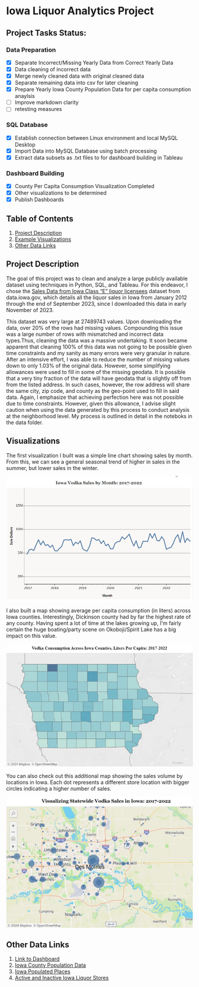 # Iowa Liquor Analytics Project

## Project Tasks Status: 

### Data Preparation
- [x] Separate Incorrect/Missing Yearly Data from Correct Yearly Data
- [x] Data cleaning of incorrect data
- [x] Merge newly cleaned data with original cleaned data
- [x] Separate remaining data into csv for later cleaning
- [x] Prepare Yearly Iowa County Population Data for per capita consumption anaylsis
- [ ] Improve markdown clarity
- [ ] retesting measures

### SQL Database
- [x] Establish connection between Linux environment and local MySQL Desktop
- [x] Import Data into MySQL Database using batch processing
- [x] Extract data subsets as .txt files to for dashboard building in Tableau

### Dashboard Building
- [x] County Per Capita Consumption Visualization Completed
- [x] Other visualizations to be determined
- [x] Publish Dashboards

## Table of Contents

1. [Project Description](#project-description)
2. [Example Visualizations](#visuals)
3. [Other Data Links](#links)

<a name="project-description"></a>
## Project Description

The goal of this project was to clean and analyze a large publicly available dataset using techniques in Python, SQL, and Tableau. For this endeavor, I chose the [Sales Data from Iowa Class “E” liquor licensees](https://data.iowa.gov/Sales-Distribution/Iowa-Liquor-Sales/m3tr-qhgy/about_data) dataset from data.iowa.gov, which details all the liquor sales in Iowa from January 2012 through the end of September 2023, since I downloaded this data in early November of 2023. 

This dataset was very large at 27489743 values. Upon downloading the data, over 20% of the rows had missing values. Compounding this issue was a large number of rows with mismatched and incorrect data types.Thus, cleaning the data was a massive undertaking. It soon became apparent that cleaning 100% of this data was not going to be possible given time constraints and my sanity as many errors were very granular in nature. After an intensive effort, I was able to reduce the number of missing values down to only 1.03% of the original data. However, some simplifying allowances were used to fill in some of the missing geodata. It is possible that a very tiny fraction of the data will have geodata that is slightly off from from the listed address. In such cases, however, the row address will share the same city, zip code, and county as the geo-point used to fill in said data. Again, I emphasize that achieving perfection here was not possible due to time constraints. However, given this allowance, I advise slight caution when using the data generated by this process to conduct analysis at the neighborhood level. My process is outlined in detail in the noteboks in the data folder.




<a name="visuals"></a>
## Visualizations


The first visualization I built was a simple line chart showing sales by month. From this, we can see a general seasonal trend of higher in sales in the summer, but lower sales in the winter.

![Monthly Sales](./dashboard_samples/MonthlyVodkaSales.jpg)

I also built a map showing average per capita consumption (in liters) across Iowa counties. Interestingly, Dickinson county had by far the highest rate of any county. Having spent a lot of time at the lakes growing up, I'm fairly certain the huge boating/party scene on Okoboji/Spirit Lake has a big impact on this value.

![Per Capita](./dashboard_samples/PerCapitaConsumption.jpg)

You can also check out this additional map showing the sales volume by locations in Iowa. Each dot represents a different store location with bigger circles indicating a higher number of sales.


![Map Sales](./dashboard_samples/Geovisualization.jpg)


<a name="links"></a>
## Other Data Links

1. [Link to Dashboard](https://public.tableau.com/app/profile/ryan.lode2771/viz/VodkaSalesMetricsforIowa2017-2022/VodkaConsumptioninIowa2017-2022)
2. [Iowa County Population Data](https://data.iowa.gov/Community-Demographics/County-Population-in-Iowa-by-Year/qtnr-zsrc/explore/query/SELECT%0A%20%20%60fips%60%2C%0A%20%20%60geographicname%60%2C%0A%20%20%60year%60%2C%0A%20%20%60population%60%2C%0A%20%20%60primary_point%60%2C%0A%20%20%60%3A%40computed_region_hhz5_dst4%60%2C%0A%20%20%60%3A%40computed_region_y683_txed%60%2C%0A%20%20%60%3A%40computed_region_g8ff_h7ce%60/page/filter)
3. [Iowa Populated Places](https://geodata.iowa.gov/datasets/iowa-populated-places/explore)
4. [Active and Inactive Iowa Liquor Stores](https://data.iowa.gov/Regulation/Iowa-Liquor-Stores/ykb6-ywnd/about_data)
